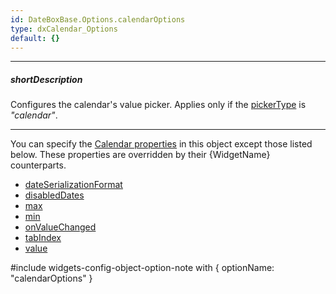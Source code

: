 ```yaml
---
id: DateBoxBase.Options.calendarOptions
type: dxCalendar_Options
default: {}
---
```

---
##### shortDescription
Configures the calendar's value picker. Applies only if the [pickerType](/Documentation/ApiReference/UI_Components/dx{WidgetName}/Configuration/#pickerType) is *"calendar"*.

---
You can specify the [Calendar properties](/Documentation/ApiReference/UI_Components/dxCalendar/Configuration/) in this object except those listed below. These properties are overridden by their {WidgetName} counterparts.

- [dateSerializationFormat](/Documentation/ApiReference/UI_Components/dxCalendar/Configuration/#dateSerializationFormat)
- [disabledDates](/Documentation/ApiReference/UI_Components/dxCalendar/Configuration/#disabledDates)
- [max](Documentation/ApiReference/UI_Components/dxCalendar/Configuration/#max)
- [min](/Documentation/ApiReference/UI_Components/dxCalendar/Configuration/#min)
- [onValueChanged](/Documentation/ApiReference/UI_Components/dxCalendar/Configuration/#onValueChanged)
- [tabIndex](/Documentation/ApiReference/UI_Components/dxCalendar/Configuration/#tabIndex)
- [value](/Documentation/ApiReference/UI_Components/dxCalendar/Configuration/#value)

#include widgets-config-object-option-note with {
    optionName: "calendarOptions"
}
